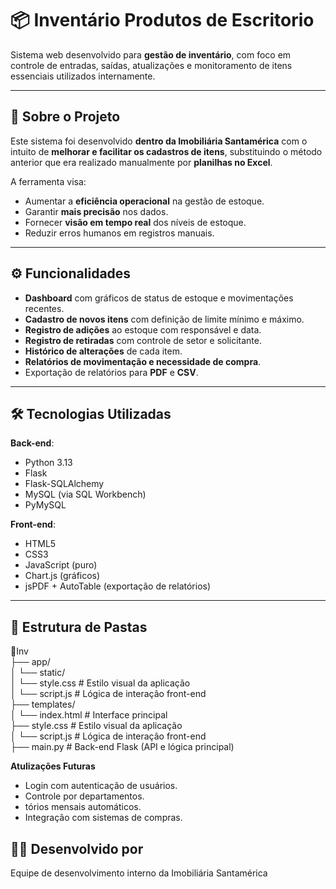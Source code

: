 # 📦 Inventário Produtos de Escritorio

Sistema web desenvolvido para **gestão de inventário**, com foco em controle de entradas, saídas, atualizações e monitoramento de itens essenciais utilizados internamente.

---

## 🏢 Sobre o Projeto

Este sistema foi desenvolvido **dentro da Imobiliária Santamérica** com o intuito de **melhorar e facilitar os cadastros de itens**, substituindo o método anterior que era realizado manualmente por **planilhas no Excel**.

A ferramenta visa:

- Aumentar a **eficiência operacional** na gestão de estoque.
- Garantir **mais precisão** nos dados.
- Fornecer **visão em tempo real** dos níveis de estoque.
- Reduzir erros humanos em registros manuais.

---

## ⚙️ Funcionalidades

- **Dashboard** com gráficos de status de estoque e movimentações recentes.
- **Cadastro de novos itens** com definição de limite mínimo e máximo.
- **Registro de adições** ao estoque com responsável e data.
- **Registro de retiradas** com controle de setor e solicitante.
- **Histórico de alterações** de cada item.
- **Relatórios de movimentação e necessidade de compra**.
- Exportação de relatórios para **PDF** e **CSV**.

---

## 🛠️ Tecnologias Utilizadas

**Back-end**:
- Python 3.13
- Flask
- Flask-SQLAlchemy
- MySQL (via SQL Workbench)
- PyMySQL

**Front-end**:
- HTML5
- CSS3
- JavaScript (puro)
- Chart.js (gráficos)
- jsPDF + AutoTable (exportação de relatórios)

---

## 📂 Estrutura de Pastas

<div>📂Inv</div>
<div>├── app/ </div>
<div>│      └── static/ </div>
<div>│         └── style.css # Estilo visual da aplicação </div>
<div>│         └── script.js # Lógica de interação front-end</div>
<div>├── templates/ </div>
<div>│         └── index.html # Interface principal </div>
<div>├── style.css # Estilo visual da aplicação </div>
<div>│         └── script.js # Lógica de interação front-end</div>
<div>├── main.py # Back-end Flask (API e lógica principal) </div>


**Atulizações Futuras**
- Login com autenticação de usuários.
- Controle por departamentos.
- tórios mensais automáticos.
- Integração com sistemas de compras.

## 👨‍💼 Desenvolvido por
Equipe de desenvolvimento interno da Imobiliária Santamérica
